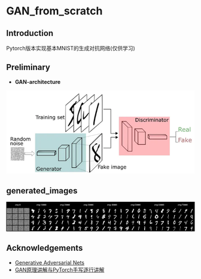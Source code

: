 # GAN_from_scratch

## Introduction

Pytorch版本实现基本MNIST的生成对抗网络(仅供学习)

## Preliminary

- **GAN-architecture**

![gan](./assets/GAN_architecture.png)

## generated_images
![generated_images](./assets/output_image_with_labels.png)

## Acknowledgements

- [Generative Adversarial Nets](https://arxiv.org/pdf/1406.2661)
- [GAN原理讲解与PyTorch手写逐行讲解](https://www.bilibili.com/video/BV1VT4y1e796/?spm_id_from=333.1007.top_right_bar_window_history.content.click&vd_source=634f9cd56b5b0cf10f6976238630bd8d)